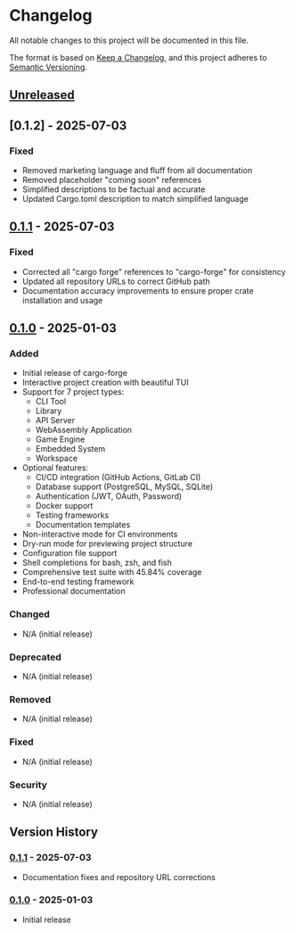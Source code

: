 # Changelog

All notable changes to this project will be documented in this file.

The format is based on [Keep a Changelog](https://keepachangelog.com/en/1.0.0/),
and this project adheres to [Semantic Versioning](https://semver.org/spec/v2.0.0.html).

## [Unreleased]

## [0.1.2] - 2025-07-03
### Fixed
- Removed marketing language and fluff from all documentation
- Removed placeholder "coming soon" references
- Simplified descriptions to be factual and accurate
- Updated Cargo.toml description to match simplified language

## [0.1.1] - 2025-07-03
### Fixed
- Corrected all "cargo forge" references to "cargo-forge" for consistency
- Updated all repository URLs to correct GitHub path
- Documentation accuracy improvements to ensure proper crate installation and usage

## [0.1.0] - 2025-01-03
### Added
- Initial release of cargo-forge
- Interactive project creation with beautiful TUI
- Support for 7 project types:
  - CLI Tool
  - Library
  - API Server
  - WebAssembly Application
  - Game Engine
  - Embedded System
  - Workspace
- Optional features:
  - CI/CD integration (GitHub Actions, GitLab CI)
  - Database support (PostgreSQL, MySQL, SQLite)
  - Authentication (JWT, OAuth, Password)
  - Docker support
  - Testing frameworks
  - Documentation templates
- Non-interactive mode for CI environments
- Dry-run mode for previewing project structure
- Configuration file support
- Shell completions for bash, zsh, and fish
- Comprehensive test suite with 45.84% coverage
- End-to-end testing framework
- Professional documentation

### Changed
- N/A (initial release)

### Deprecated
- N/A (initial release)

### Removed
- N/A (initial release)

### Fixed
- N/A (initial release)

### Security
- N/A (initial release)

## Version History

### [0.1.1] - 2025-07-03
- Documentation fixes and repository URL corrections

### [0.1.0] - 2025-01-03
- Initial release

[Unreleased]: https://github.com/marcuspat/cargo-forge/compare/v0.1.1...HEAD
[0.1.1]: https://github.com/marcuspat/cargo-forge/compare/v0.1.0...v0.1.1
[0.1.0]: https://github.com/marcuspat/cargo-forge/releases/tag/v0.1.0
